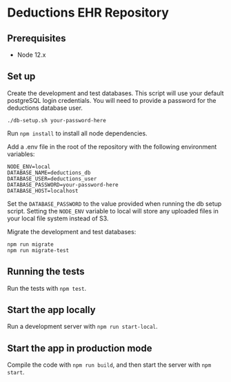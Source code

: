 # Deductions EHR Repository

## Prerequisites

* Node 12.x

## Set up

Create the development and test databases. This script will use your default postgreSQL login credentials. You will
need to provide a password for the deductions database user.

```
./db-setup.sh your-password-here
```

Run `npm install` to install all node dependencies.

Add a .env file in the root of the repository with the following environment variables:

```
NODE_ENV=local
DATABASE_NAME=deductions_db
DATABASE_USER=deductions_user
DATABASE_PASSWORD=your-password-here
DATABASE_HOST=localhost
```

Set the `DATABASE_PASSWORD` to the value provided when running the db setup script. Setting the `NODE_ENV` variable to
local will store any uploaded files in your local file system instead of S3.

Migrate the development and test databases:

```
npm run migrate
npm run migrate-test
```

## Running the tests

Run the tests with `npm test`.

## Start the app locally

Run a development server with `npm run start-local`.

## Start the app in production mode

Compile the code with `npm run build`, and then start the server with `npm start`.
